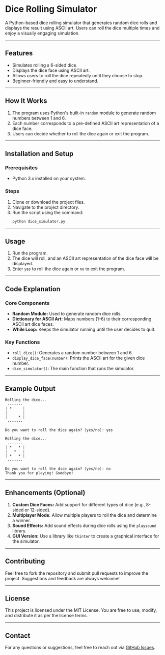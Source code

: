 # Dice Rolling Simulator

A Python-based dice rolling simulator that generates random dice rolls and displays the result using ASCII art. Users can roll the dice multiple times and enjoy a visually engaging simulation.

---

## Features
- Simulates rolling a 6-sided dice.
- Displays the dice face using ASCII art.
- Allows users to roll the dice repeatedly until they choose to stop.
- Beginner-friendly and easy to understand.

---

## How It Works
1. The program uses Python's built-in `random` module to generate random numbers between 1 and 6.
2. Each number corresponds to a pre-defined ASCII art representation of a dice face.
3. Users can decide whether to roll the dice again or exit the program.

---

## Installation and Setup

### Prerequisites
- Python 3.x installed on your system.

### Steps
1. Clone or download the project files.
2. Navigate to the project directory.
3. Run the script using the command:
   ```bash
   python dice_simulator.py
   ```

---

## Usage
1. Run the program.
2. The dice will roll, and an ASCII art representation of the dice face will be displayed.
3. Enter `yes` to roll the dice again or `no` to exit the program.

---

## Code Explanation

### Core Components
- **Random Module:** Used to generate random dice rolls.
- **Dictionary for ASCII Art:** Maps numbers (1-6) to their corresponding ASCII art dice faces.
- **While Loop:** Keeps the simulator running until the user decides to quit.

### Key Functions
- `roll_dice()`: Generates a random number between 1 and 6.
- `display_dice_face(number)`: Prints the ASCII art for the given dice number.
- `dice_simulator()`: The main function that runs the simulator.

---

## Example Output
```
Rolling the dice...
 ------- 
| *     |
|       |
|     * |
 ------- 

Do you want to roll the dice again? (yes/no): yes

Rolling the dice...
 ------- 
| *   * |
|   *   |
| *   * |
 ------- 

Do you want to roll the dice again? (yes/no): no
Thank you for playing! Goodbye!
```

---

## Enhancements (Optional)
1. **Custom Dice Faces:** Add support for different types of dice (e.g., 8-sided or 12-sided).
2. **Multiplayer Mode:** Allow multiple players to roll the dice and determine a winner.
3. **Sound Effects:** Add sound effects during dice rolls using the `playsound` library.
4. **GUI Version:** Use a library like `tkinter` to create a graphical interface for the simulator.

---

## Contributing
Feel free to fork the repository and submit pull requests to improve the project. Suggestions and feedback are always welcome!

---

## License
This project is licensed under the MIT License. You are free to use, modify, and distribute it as per the license terms.

---

## Contact
For any questions or suggestions, feel free to reach out via [GitHub Issues](https://github.com/your-repo/issues).
